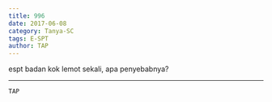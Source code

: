 ```yaml
---
title: 996
date: 2017-06-08
category: Tanya-SC
tags: E-SPT
author: TAP
---
```


espt badan kok lemot sekali, apa penyebabnya?

---



`TAP`
